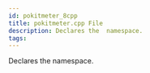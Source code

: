 ```yaml
---
id: pokitmeter_8cpp
title: pokitmeter.cpp File
description: Declares the  namespace.
tags:
---
```

Declares the  <docRefTextType>  namespace.
